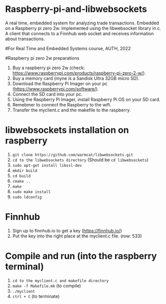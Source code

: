 # Raspberry-pi-and-libwebsockets
A real time, embedded system for analyzing trade transactions. Embedded on a Raspberry pi zero 2w. Implemented using the libwebsocket library in c.
A client that connects to a Finnhub web socket and receives information about transactions.

#For Real Time and Embedded Systems course, AUTH, 2022

#Raspberry pi zero 2w preparations
1. Buy a raspberry pi zero 2w (check: https://www.raspberrypi.com/products/raspberry-pi-zero-2-w/).
2. Buy a memory card (myne is a Sandisk Ultra 32GB micro SD).
3. Download the Raspberry Pi Imager on your pc (https://www.raspberrypi.com/software/).
4. Connect the SD card into your pc.
5. Using the Raspberry Pi Imager, install Raspberry Pi OS on your SD card.
6. Remebmer to connect the Raspberry to the wifi.
7. Transfer the myclient.c and the makefile to the raspberry.


# libwebsockets installation on raspberry
1. `git clone https://github.com/warmcat/libwebsockets.git`
2. `cd to the libwebsockets directory` (Should be `cd libwebsockets`)
3. `sudo apt-get install libssl-dev`
4. `mkdir build`
5. `cd build`
6. `cmake ..`
7. `make`
8. `sudo make install`
9. `sudo ldconfig`

# Finnhub
1. Sign up to finnhub.io to get a key (https://finnhub.io/)
2. Put the key into the right place at the myclient.c file. (row: 533)


# Compile and run (into the raspberry terminal)
1. `cd to the myclient.c and makefile directory`
2. `make -f Makefile.mk` (to compile)
3. `./myclient`
4. `ctrl + C` (to terminate)
